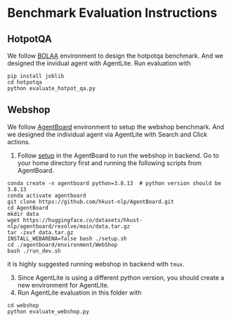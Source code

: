 # Benchmark Evaluation Instructions
## HotpotQA
We follow [BOLAA](https://github.com/salesforce/BOLAA) environment to design the hotpotqa benchmark. And we designed the invidual agent with AgentLite. Run evaluation with 
```
pip install joblib
cd hotpotqa
python evaluate_hotpot_qa.py
```

## Webshop
We follow [AgentBoard](https://github.com/hkust-nlp/AgentBoard) environment to setup the webshop benchmark. And we designed the individual agent via AgentLite with Search and Click actions.
1. Follow [setup](https://github.com/hkust-nlp/AgentBoard#setup-environment) in the AgentBoard to run the webshop in backend. Go to your home directory first and running the following scripts from AgentBoard.  
```
conda create -n agentboard python=3.8.13  # python version should be 3.8.13
conda activate agentboard
git clone https://github.com/hkust-nlp/AgentBoard.git
cd AgentBoard
mkdir data
wget https://huggingface.co/datasets/hkust-nlp/agentboard/resolve/main/data.tar.gz
tar -zxvf data.tar.gz
INSTALL_WEBARENA=false bash ./setup.sh
cd ./agentboard/environment/WebShop
bash ./run_dev.sh
```
it is highly suggested running webshop in backend with `tmux`.

3. Since AgentLite is using a different python version, you should create a new environment for AgentLite.
2. Run AgentLite evaluation in this folder  with
```
cd webshop
python evaluate_webshop.py
```